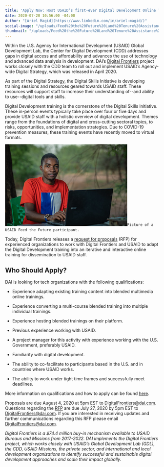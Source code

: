 ```yaml
---
title: 'Apply Now: Host USAID’s first-ever Digital Development Online Training'
date: 2020-07-20 10:56:00 -04:00
Author: "[Ariel Magid](https://www.linkedin.com/in/ariel-magid/)"
social-image: "/uploads/Feed%20the%20Future%20Land%20Tenure%20Assistance%20Activity%20USAID%20Tanzania%20(002).jpg"
thumbnail: "/uploads/Feed%20the%20Future%20Land%20Tenure%20Assistance%20Activity%20USAID%20Tanzania%20(002).jpg"
---
```


Within the U.S. Agency for International Development (USAID) Global Development Lab, the Center for Digital Development (CDD) addresses gaps in digital access and affordability and advances the use of technology and advanced data analysis in development. DAI’s [Digital Frontiers](https://www.dai.com/our-work/projects/worldwide-digital-frontiers-df) project works closely with the CDD team to roll out and implement USAID’s Agency-wide Digital Strategy, which was released in April 2020.

As part of the Digital Strategy, the Digital Skills Initiative is developing training sessions and resources geared towards USAID staff. These resources will support staff to increase their understanding of--and ability to use--digital tools and skills.

<!--more-->

Digital Development training is the cornerstone of the Digital Skills Initiative. These in-person events typically take place over four or five days and provide USAID staff with a holistic overview of digital development. Themes range  from the foundations of digital and cross-cutting sectoral topics, to risks, opportunities, and implementation strategies. Due to COVID-19 prevention measures, these training events have recently moved to virtual formats.

![Feed the Future Land Tenure Assistance Activity USAID Tanzania (002).jpg](/uploads/Feed%20the%20Future%20Land%20Tenure%20Assistance%20Activity%20USAID%20Tanzania%20(002).jpg)`Picture of a USAID Feed the Future participant.`

Today, Digital Frontiers releases a [request for proposals](https://drive.google.com/file/d/1tCxhBBjip44skPLsvKHln5z2c0L7Oyfi/view) (RFP) for experienced organizations to work with Digital Frontiers and USAID to adapt the Digital Development training into an iterative and interactive online training for dissemination to USAID staff.

## Who Should Apply?

DAI is looking for tech organizations with the following qualifications:

* Experience adapting existing training content into blended multimedia online trainings.

* Experience converting a multi-course blended training into multiple individual trainings.

* Experience hosting blended trainings on their platform.

* Previous experience working with USAID.

* A project manager for this activity with experience working with the U.S. Government, preferably USAID.

* Familiarity with digital development.

* The ability to co-facilitate to participants based in the U.S. and in countries where USAID works.

* The ability to work under tight time frames and successfully meet deadlines.

More information on qualifications and how to apply can be found [here](https://drive.google.com/file/d/1cDuXqYXtE4GERldfmFNbnSXuYSj6zOFa/view?usp=sharing).

Proposals are due August 4, 2020 at 5pm EST to DigitalFrontiers@dai.com. Questions regarding the [RFP](https://drive.google.com/file/d/1tCxhBBjip44skPLsvKHln5z2c0L7Oyfi/view) are due July 27, 2020 by 5pm EST to [DigitalFrontiers@dai.com](mailto:DigitalFrontiers@dai.com). If you are interested in receiving updates and further communications regarding this RFP please email DigitalFrontiers@dai.com.

*Digital Frontiers is a $74.4 million buy-in mechanism available to USAID Bureaus and Missions from 2017-2022. DAI implements the Digital Frontiers project, which works closely with USAID’s Global Development Lab (GDL), the CDD, USAID Missions, the private sector, and international and local development organizations to identify successful and sustainable digital development approaches and scale their impact globally.*